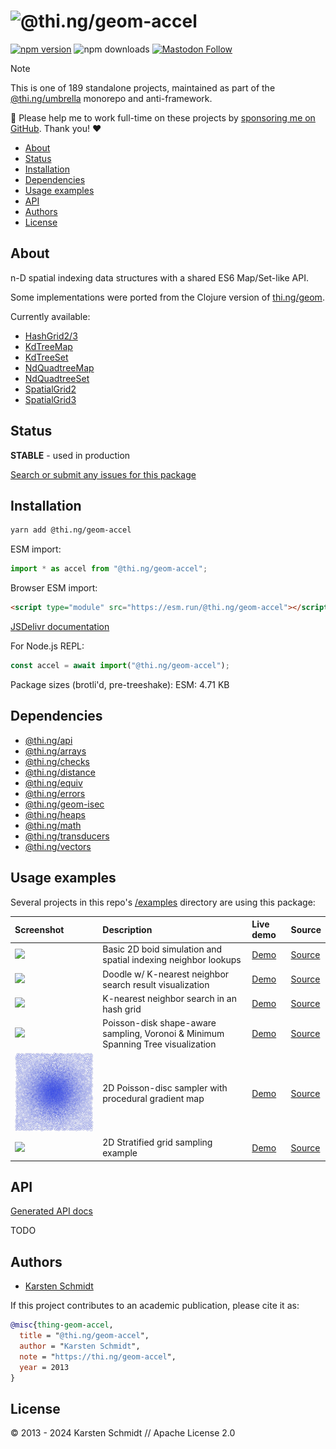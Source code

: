 <!-- This file is generated - DO NOT EDIT! -->
<!-- Please see: https://github.com/thi-ng/umbrella/blob/develop/CONTRIBUTING.md#changes-to-readme-files -->
# ![@thi.ng/geom-accel](https://media.thi.ng/umbrella/banners-20230807/thing-geom-accel.svg?34deae23)

[![npm version](https://img.shields.io/npm/v/@thi.ng/geom-accel.svg)](https://www.npmjs.com/package/@thi.ng/geom-accel)
![npm downloads](https://img.shields.io/npm/dm/@thi.ng/geom-accel.svg)
[![Mastodon Follow](https://img.shields.io/mastodon/follow/109331703950160316?domain=https%3A%2F%2Fmastodon.thi.ng&style=social)](https://mastodon.thi.ng/@toxi)

> [!NOTE]
> This is one of 189 standalone projects, maintained as part
> of the [@thi.ng/umbrella](https://github.com/thi-ng/umbrella/) monorepo
> and anti-framework.
>
> 🚀 Please help me to work full-time on these projects by [sponsoring me on
> GitHub](https://github.com/sponsors/postspectacular). Thank you! ❤️

- [About](#about)
- [Status](#status)
- [Installation](#installation)
- [Dependencies](#dependencies)
- [Usage examples](#usage-examples)
- [API](#api)
- [Authors](#authors)
- [License](#license)

## About

n-D spatial indexing data structures with a shared ES6 Map/Set-like API.

Some implementations were ported from the Clojure version of
[thi.ng/geom](http://thi.ng/geom-clj).

Currently available:

- [HashGrid2/3](src/hash-grid.ts)
- [KdTreeMap](src/kd-tree-map.ts)
- [KdTreeSet](src/kd-tree-set.ts)
- [NdQuadtreeMap](src/nd-quadtree-map.ts)
- [NdQuadtreeSet](src/nd-quadtree-set.ts)
- [SpatialGrid2](src/spatial-grid2.ts)
- [SpatialGrid3](src/spatial-grid3.ts)

## Status

**STABLE** - used in production

[Search or submit any issues for this package](https://github.com/thi-ng/umbrella/issues?q=%5Bgeom-accel%5D+in%3Atitle)

## Installation

```bash
yarn add @thi.ng/geom-accel
```

ESM import:

```ts
import * as accel from "@thi.ng/geom-accel";
```

Browser ESM import:

```html
<script type="module" src="https://esm.run/@thi.ng/geom-accel"></script>
```

[JSDelivr documentation](https://www.jsdelivr.com/)

For Node.js REPL:

```js
const accel = await import("@thi.ng/geom-accel");
```

Package sizes (brotli'd, pre-treeshake): ESM: 4.71 KB

## Dependencies

- [@thi.ng/api](https://github.com/thi-ng/umbrella/tree/develop/packages/api)
- [@thi.ng/arrays](https://github.com/thi-ng/umbrella/tree/develop/packages/arrays)
- [@thi.ng/checks](https://github.com/thi-ng/umbrella/tree/develop/packages/checks)
- [@thi.ng/distance](https://github.com/thi-ng/umbrella/tree/develop/packages/distance)
- [@thi.ng/equiv](https://github.com/thi-ng/umbrella/tree/develop/packages/equiv)
- [@thi.ng/errors](https://github.com/thi-ng/umbrella/tree/develop/packages/errors)
- [@thi.ng/geom-isec](https://github.com/thi-ng/umbrella/tree/develop/packages/geom-isec)
- [@thi.ng/heaps](https://github.com/thi-ng/umbrella/tree/develop/packages/heaps)
- [@thi.ng/math](https://github.com/thi-ng/umbrella/tree/develop/packages/math)
- [@thi.ng/transducers](https://github.com/thi-ng/umbrella/tree/develop/packages/transducers)
- [@thi.ng/vectors](https://github.com/thi-ng/umbrella/tree/develop/packages/vectors)

## Usage examples

Several projects in this repo's
[/examples](https://github.com/thi-ng/umbrella/tree/develop/examples)
directory are using this package:

| Screenshot                                                                                                              | Description                                                                      | Live demo                                              | Source                                                                              |
|:------------------------------------------------------------------------------------------------------------------------|:---------------------------------------------------------------------------------|:-------------------------------------------------------|:------------------------------------------------------------------------------------|
| <img src="https://raw.githubusercontent.com/thi-ng/umbrella/develop/assets/examples/boid-basics.png" width="240"/>      | Basic 2D boid simulation and spatial indexing neighbor lookups                   | [Demo](https://demo.thi.ng/umbrella/boid-basics/)      | [Source](https://github.com/thi-ng/umbrella/tree/develop/examples/boid-basics)      |
| <img src="https://raw.githubusercontent.com/thi-ng/umbrella/develop/assets/examples/geom-knn.jpg" width="240"/>         | Doodle w/ K-nearest neighbor search result visualization                         | [Demo](https://demo.thi.ng/umbrella/geom-knn/)         | [Source](https://github.com/thi-ng/umbrella/tree/develop/examples/geom-knn)         |
| <img src="https://raw.githubusercontent.com/thi-ng/umbrella/develop/assets/examples/geom-knn-hash.jpg" width="240"/>    | K-nearest neighbor search in an hash grid                                        | [Demo](https://demo.thi.ng/umbrella/geom-knn-hash/)    | [Source](https://github.com/thi-ng/umbrella/tree/develop/examples/geom-knn-hash)    |
| <img src="https://raw.githubusercontent.com/thi-ng/umbrella/develop/assets/examples/geom-voronoi-mst.jpg" width="240"/> | Poisson-disk shape-aware sampling, Voronoi & Minimum Spanning Tree visualization | [Demo](https://demo.thi.ng/umbrella/geom-voronoi-mst/) | [Source](https://github.com/thi-ng/umbrella/tree/develop/examples/geom-voronoi-mst) |
| <img src="https://raw.githubusercontent.com/thi-ng/umbrella/develop/assets/poisson/poisson.jpg" width="240"/>           | 2D Poisson-disc sampler with procedural gradient map                             | [Demo](https://demo.thi.ng/umbrella/poisson-circles/)  | [Source](https://github.com/thi-ng/umbrella/tree/develop/examples/poisson-circles)  |
| <img src="https://raw.githubusercontent.com/thi-ng/umbrella/develop/assets/poisson/stratified-grid.png" width="240"/>   | 2D Stratified grid sampling example                                              | [Demo](https://demo.thi.ng/umbrella/stratified-grid/)  | [Source](https://github.com/thi-ng/umbrella/tree/develop/examples/stratified-grid)  |

## API

[Generated API docs](https://docs.thi.ng/umbrella/geom-accel/)

TODO

## Authors

- [Karsten Schmidt](https://thi.ng)

If this project contributes to an academic publication, please cite it as:

```bibtex
@misc{thing-geom-accel,
  title = "@thi.ng/geom-accel",
  author = "Karsten Schmidt",
  note = "https://thi.ng/geom-accel",
  year = 2013
}
```

## License

&copy; 2013 - 2024 Karsten Schmidt // Apache License 2.0
